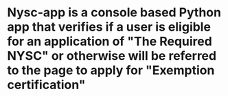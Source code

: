 # Nysc-app is a console based Python app that verifies if a user is eligible for an application of "The Required NYSC" or otherwise will be referred to the page to apply for "Exemption certification"

